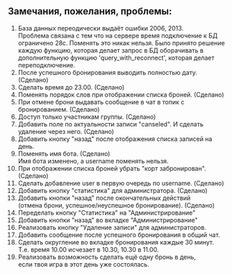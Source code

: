 ## Замечания, пожелания, проблемы:
1. База данных переодически выдаёт ошибки 2006, 2013.  
    Проблема связана с тем что на сервере время подключение к БД 
    ограничено 28с. Поменять это никак нельзя. Было принято решение 
    каждую функцию, которая делает запрос в БД оборачивать в 
    дополнительную функцию 'query_with_reconnect', которая делает 
    переподключение.  
2. После успешного бронирования выводить полностью дату. (Сделано)  
3. Сделать время до 23.00. (Сделано)  
4. Поменять порядок слов при отображении списка броней. (Сделано)  
5. При отмене брони выдавать сообщение в чат в топик с бронированием. (Сделано)  
6. Доступ только участникам группы. (Сделано)  
7. Добавить поле по актуальности записи "canseled". И сделать  
    удаление через него. (Сделано)
8. Добавить кнопку "назад" после отображения списка записей на день.  
9. Поменять имя бота. (Сделано)  
    Имя бота изменено, а username поменять нельзя.  
10. При отображении списка броней убрать "корт забронирован". (Сделано)  
11. Сделать добавление user в первую очередь по username. (Сделано)  
12. Добавить кнопку "статистика" для администратора. (Сделано)  
13. Добавить кнопки "назад" после окончательных действий  
(отмена брони, успешное/неуспешное бронирование). (Сделано)  
14. Переделать кнопку "Статистика" на "Администрирование"  
15. Добавить кнопки "назад" во вкладке "Администрирование"  
16. Реализовать кнопку "Удаление записи" для администраторов.  
17. Добавить сообщение после успешного бронирования в общий чат.  
18. Сделать округление во вкладке бронирования каждые 30 минут.  
    Т.е. время 10.00 исчезает в 10.30, 10.30 в 11.00.
19. Реализовать возможность сделать ещё одну бронь в день,  
    если твоя игра в этот день уже состоялась.

